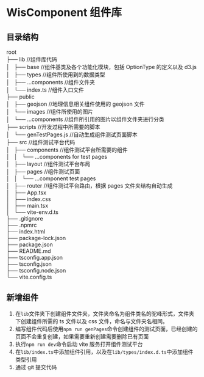 # WisComponent 组件库

## 目录结构

root  
├── lib //组件库代码  
│   ├── base //组件基类及各个功能化模块，包括 OptionType 的定义以及 d3.js   
│   ├── types //组件所使用到的数据类型  
│   ├── ...components //组件文件夹  
│   └── index.ts //组件入口文件  
├── public  
│   ├── geojson //地理信息相关组件使用的 geojson 文件  
│   └── images //组件所使用的图片  
│   └── ...components //组件所引用的图片以组件文件夹进行分类  
├── scripts //开发过程中所需要的脚本  
│   └── genTestPages.js //自动生成组件测试页面脚本  
├── src //组件测试平台代码  
│   ├── components //组件测试平台所需要的组件  
│   │   └── ...components for test pages  
│   ├── layout //组件测试平台布局  
│   ├── pages //组件测试页面  
│   │   └── ...component test pages  
│   ├── router //组件测试平台路由，根据 pages 文件夹结构自动生成  
│   ├── App.tsx  
│   ├── index.css  
│   ├── main.tsx  
│   └── vite-env.d.ts  
├── .gitignore  
├── .npmrc  
├── index.html  
├── package-lock.json  
├── package.json  
├── README.md  
├── tsconfig.app.json  
├── tsconfig.json  
├── tsconfig.node.json  
└── vite.config.ts  

## 新增组件

1. 在`lib`文件夹下创建组件文件夹，文件夹命名为组件类名的驼峰形式，文件夹下创建组件所需的 ts 文件以及 css 文件，命名与文件夹名相同。
2. 编写组件代码后使用`npm run genPages`命令创建组件的测试页面，已经创建的页面不会重复创建，如果需要重新创建需要删除已有页面
3. 执行`npm run dev`命令启动 vite 服务打开组件测试平台
4. 在`lib/index.ts`中添加组件引用，以及在`lib/types/index.d.ts`中添加组件类型引用
5. 通过 git 提交代码
